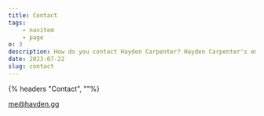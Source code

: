 ```yaml
---
title: Contact
tags:
    - navitem
    - page
o: 3
description: How do you contact Hayden Carpenter? Hayden Carpenter's email address is me@hayden.gg.
date: 2023-07-22
slug: contact
---
```


{% headers "Contact", ""%}

[me@hayden.gg](mailto:me@hayden.gg)